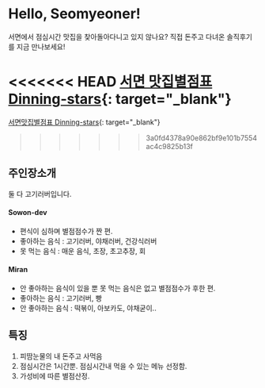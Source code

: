 # Hello, Seomyeoner!

서면에서 점심시간 맛집을 찾아돌아다니고 있지 않나요?
직접 돈주고 다녀온 솔직후기를 지금 만나보세요!

<<<<<<< HEAD
[서면 맛집별점표 Dinning-stars](https://kcrt1020.github.io/dinning-stars/stars.html){: target="_blank"}
=======
[서면맛집별점표 Dinning-stars](https://kcrt1020.github.io/dinning-stars/stars.html){: target="_blank"}
>>>>>>> 3a0fd4378a90e862bf9e101b7554ac4c9825b13f

## 주인장소개 

둘 다 고기러버입니다.

#### Sowon-dev
- 편식이 심하며 별점점수가 짠 편.
- 좋아하는 음식 : 고기러버, 야채러버, 건강식러버
- 못 먹는 음식 : 매운 음식, 초장, 초고추장, 회


#### Miran
- 안 좋아하는 음식이 있을 뿐 못 먹는 음식은 없고 별점점수가 후한 편.
- 좋아하는 음식 : 고기러버, 빵
- 안 좋아하는 음식 : 떡볶이, 아보카도, 야채굳이..

## 특징 

1. 피땀눈물의 내 돈주고 사먹음
2. 점심시간은 1시간뿐. 점심시간내 먹을 수 있는 메뉴 선정함.
3. 가성비에 따른 별점산정.
